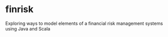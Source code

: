 # finrisk
Exploring ways to model elements of a financial risk management systems using Java and Scala
